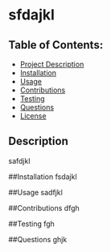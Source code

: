 
# sfdajkl

## Table of Contents:
- [Project Description](#Description)
- [Installation](#Installation)
- [Usage](#Usage)
- [Contributions](#Contributions)
- [Testing](#Testing)
- [Questions](#Questions)
- [License](#License)

## Description
safdjkl

##Installation
fsdajkl

##Usage
sadfjkl

##Contributions
dfgh

##Testing
fgh

##Questions
ghjk

